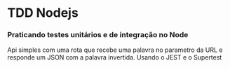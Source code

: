 # TDD Nodejs

### Praticando testes unitários e de integração no Node

Api simples com uma rota que recebe uma palavra no parametro da URL e responde um JSON com a palavra invertida.
Usando o JEST e o Supertest
